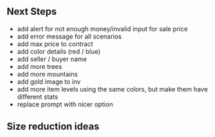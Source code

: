 ## Next Steps

- add alert for not enough money/invalid input for sale price
- add error message for all scenarios
- add max price to contract
- add color details (red / blue)
- add seller / buyer name
- add more trees
- add more mountains
- add gold image to inv
- add more item levels using the same colors, but make them have different stats
- replace prompt with nicer option

## Size reduction ideas

